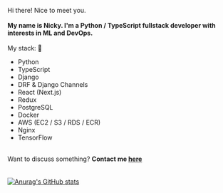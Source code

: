 Hi there! Nice to meet you.\
\
**My name is Nicky. I'm a Python / TypeScript fullstack developer with interests in ML and DevOps.**\
\
My stack: 📖 
- Python
- TypeScript
- Django
- DRF & Django Channels
- React (Next.js)
- Redux
- PostgreSQL
- Docker
- AWS (EC2 / S3 / RDS / ECR)
- Nginx
- TensorFlow

\
Want to discuss something? **Contact me [here](mailto:nickystnkvs@protonmail.com)**\
\
\
[![Anurag's GitHub stats](https://github-readme-stats.vercel.app/api?username=nicky-LV)](https://github.com/anuraghazra/github-readme-stats)

